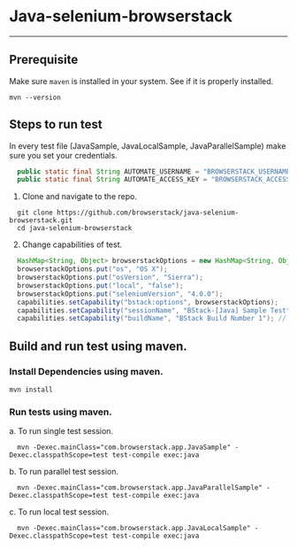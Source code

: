 # Java-selenium-browserstack
---

## Prerequisite
Make sure `maven` is installed in your system. See if it is properly installed.

```
mvn --version
```

## Steps to run test

In every test file (JavaSample, JavaLocalSample, JavaParallelSample) make sure you set your credentials.
```java
  public static final String AUTOMATE_USERNAME = "BROWSERSTACK_USERNAME";
  public static final String AUTOMATE_ACCESS_KEY = "BROWSERSTACK_ACCESS_KEY";
```

1. Clone and navigate to the repo.

```
  git clone https://github.com/browserstack/java-selenium-browserstack.git
  cd java-selenium-browserstack
```

2. Change capabilities of test.

```java
  HashMap<String, Object> browserstackOptions = new HashMap<String, Object>();
  browserstackOptions.put("os", "OS X");
  browserstackOptions.put("osVersion", "Sierra");
  browserstackOptions.put("local", "false");
  browserstackOptions.put("seleniumVersion", "4.0.0");
  capabilities.setCapability("bstack:options", browserstackOptions);
  capabilities.setCapability("sessionName", "BStack-[Java] Sample Test"); // test name
  capabilities.setCapability("buildName", "BStack Build Number 1"); // CI/CD job or build name
```

## Build and run test using maven.

### Install Dependencies using maven.
```
mvn install
```

### Run tests using maven.

a. To run single test session.
```
  mvn -Dexec.mainClass="com.browserstack.app.JavaSample" -Dexec.classpathScope=test test-compile exec:java
```

b. To run parallel test session.
```
  mvn -Dexec.mainClass="com.browserstack.app.JavaParallelSample" -Dexec.classpathScope=test test-compile exec:java
```

c. To run local test session.
```
  mvn -Dexec.mainClass="com.browserstack.app.JavaLocalSample" -Dexec.classpathScope=test test-compile exec:java
```
